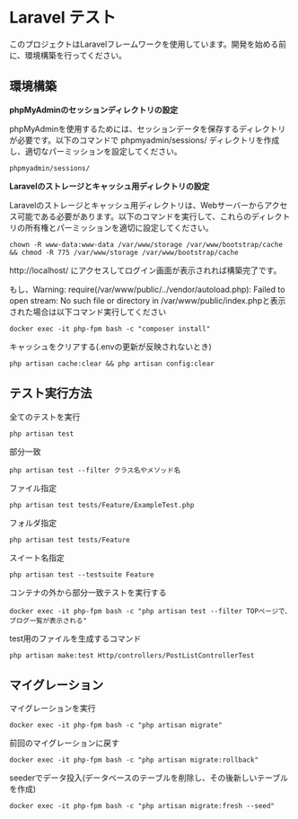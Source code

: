 # Laravel テスト

このプロジェクトはLaravelフレームワークを使用しています。開発を始める前に、環境構築を行ってください。


## 環境構築
**phpMyAdminのセッションディレクトリの設定**

phpMyAdminを使用するためには、セッションデータを保存するディレクトリが必要です。以下のコマンドで phpmyadmin/sessions/ ディレクトリを作成し、適切なパーミッションを設定してください。
```shell
phpmyadmin/sessions/
```

**Laravelのストレージとキャッシュ用ディレクトリの設定**

Laravelのストレージとキャッシュ用ディレクトリは、Webサーバーからアクセス可能である必要があります。以下のコマンドを実行して、これらのディレクトリの所有権とパーミッションを適切に設定してください。
```shell
chown -R www-data:www-data /var/www/storage /var/www/bootstrap/cache && chmod -R 775 /var/www/storage /var/www/bootstrap/cache
```

http://localhost/ にアクセスしてログイン画面が表示されれば構築完了です。

もし、Warning: require(/var/www/public/../vendor/autoload.php): Failed to open stream: No such file or directory in /var/www/public/index.phpと表示された場合は以下コマンド実行してください
```shell
docker exec -it php-fpm bash -c "composer install"
```


キャッシュをクリアする(.envの更新が反映されないとき)
```shell
php artisan cache:clear && php artisan config:clear 
```


## テスト実行方法

全てのテストを実行
```shell
php artisan test
```

部分一致
```shell
php artisan test --filter クラス名やメソッド名
```

ファイル指定
```
php artisan test tests/Feature/ExampleTest.php
```

フォルダ指定
```shell
php artisan test tests/Feature
```

スイート名指定
```shell
php artisan test --testsuite Feature
```

コンテナの外から部分一致テストを実行する
```shell
docker exec -it php-fpm bash -c "php artisan test --filter TOPページで、ブログ一覧が表示される"
```



test用のファイルを生成するコマンド
```shell
php artisan make:test Http/controllers/PostListControllerTest
```


## マイグレーション
マイグレーションを実行
```shell
docker exec -it php-fpm bash -c "php artisan migrate"
```

前回のマイグレーションに戻す
```shell
docker exec -it php-fpm bash -c "php artisan migrate:rollback"
```

seederでデータ投入(データベースのテーブルを削除し、その後新しいテーブルを作成)
```shell
docker exec -it php-fpm bash -c "php artisan migrate:fresh --seed"
```

